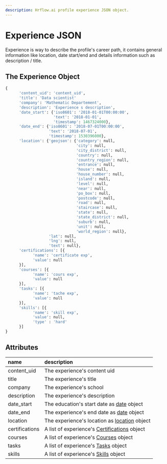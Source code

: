 ```yaml
---
description: Hrflow.ai profile experience JSON object.
---
```


# Experience JSON

Experience is way to describe the profile's career path, it contains general information like location, date start/end and details information such as description / title.

## The Experience Object

```python
{              
      'content_uid': 'content_uid',
      'title': 'Data scientist'
      'company': 'Mathematic Departement',
      'description': 'Experience s description',
      'date_start': {'iso8601': '2018-01-01T00:00:00',
                     'text': '2018-01-01',
                     'timestamp': 1467324000},
      'date_end': {'iso8601': '2018-07-01T00:00:00',
                   'text': '2018-07-01',
                   'timestamp': 1530396000},
      'location': {'geojson': {'category': null,
                               'city': null,
                               'city_district': null,
                               'country': null,
                               'country_region': null,
                               'entrance': null,
                               'house': null,
                               'house_number': null,
                               'island': null,
                               'level': null,
                               'near': null,
                               'po_box': null,
                               'postcode': null,
                               'road': null,
                               'staircase': null,
                               'state': null,
                               'state_district': null,
                               'suburb': null,
                               'unit': null,
                               'world_region': null},
                   'lat': null,
                   'lng': null,
                   'text': null},
      'certifications': [{
            'name': 'certificate exp',
            'value': null
      }],
      'courses': [{
            'name': 'cours exp',
            'value': null
      }],
      'tasks': [{
            'name': 'tache exp',
            'value': null
      }],
      'skills': [{
            'name': 'skill exp',
            'value': null,
            'type' : 'hard'
      }]
}
```

## Attributes

| name | description |
| :--- | :--- |
| content\_uid | The experience's content uid |
| title | The experience's title |
| company | The experience's school |
| description | The experience's description |
| date\_start | The education's start date as [date](../trait-objects/date-object.md) object |
| date\_end | The experience's end date as [date](../trait-objects/date-object.md) object |
| location | The experience's location as [location](../trait-objects/location-object.md) object |
| certifications | A list of experience's [Certifications](https://developers.hrflow.ai/hr-json/trait-objects/certification-object) object |
| courses | A list of experience's [Courses](https://developers.hrflow.ai/hr-json/trait-objects/course-object) object |
| tasks | A list of experience's [Tasks](https://developers.hrflow.ai/hr-json/trait-objects/task-object) object |
| skills | A list of experience's [Skills](https://developers.hrflow.ai/hr-json/trait-objects/skill-object) object |

